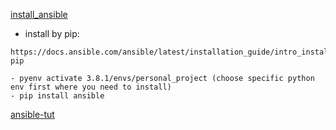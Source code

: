 [install_ansible](https://docs.ansible.com/ansible/latest/installation_guide/intro_installation.html)

- install by pip:

```
https://docs.ansible.com/ansible/latest/installation_guide/intro_installation.html#from-pip

- pyenv activate 3.8.1/envs/personal_project (choose specific python env first where you need to install)
- pip install ansible
```


[ansible-tut](https://levelup.gitconnected.com/cloud-provisioning-and-app-deployment-to-aws-using-ansible-56f00fc0d36d)